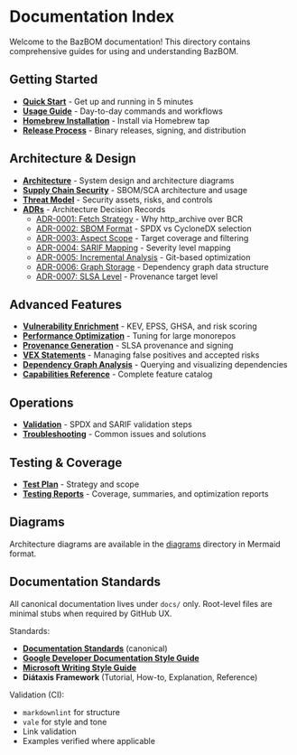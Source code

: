 # Documentation Index

Welcome to the BazBOM documentation! This directory contains comprehensive guides for using and understanding BazBOM.

## Getting Started

- **[Quick Start](QUICKSTART.md)** - Get up and running in 5 minutes
- **[Usage Guide](USAGE.md)** - Day-to-day commands and workflows
- **[Homebrew Installation](HOMEBREW_INSTALLATION.md)** - Install via Homebrew tap
- **[Release Process](RELEASE_PROCESS.md)** - Binary releases, signing, and distribution

## Architecture & Design

- **[Architecture](ARCHITECTURE.md)** - System design and architecture diagrams
- **[Supply Chain Security](SUPPLY_CHAIN.md)** - SBOM/SCA architecture and usage
- **[Threat Model](THREAT_MODEL.md)** - Security assets, risks, and controls
- **[ADRs](ADR/)** - Architecture Decision Records
  - [ADR-0001: Fetch Strategy](ADR/ADR-0001-fetch-strategy.md) - Why http_archive over BCR
  - [ADR-0002: SBOM Format](ADR/ADR-0002-sbom-format.md) - SPDX vs CycloneDX selection
  - [ADR-0003: Aspect Scope](ADR/ADR-0003-aspect-scope.md) - Target coverage and filtering
  - [ADR-0004: SARIF Mapping](ADR/ADR-0004-sarif-mapping.md) - Severity level mapping
  - [ADR-0005: Incremental Analysis](ADR/ADR-0005-incremental-analysis.md) - Git-based optimization
  - [ADR-0006: Graph Storage](ADR/ADR-0006-graph-storage.md) - Dependency graph data structure
  - [ADR-0007: SLSA Level](ADR/ADR-0007-slsa-level.md) - Provenance target level

## Advanced Features

- **[Vulnerability Enrichment](VULNERABILITY_ENRICHMENT.md)** - KEV, EPSS, GHSA, and risk scoring
- **[Performance Optimization](PERFORMANCE.md)** - Tuning for large monorepos
- **[Provenance Generation](PROVENANCE.md)** - SLSA provenance and signing
- **[VEX Statements](VEX.md)** - Managing false positives and accepted risks
- **[Dependency Graph Analysis](GRAPH_ANALYSIS.md)** - Querying and visualizing dependencies
 - **[Capabilities Reference](reference/capabilities-reference.md)** - Complete feature catalog

## Operations

- **[Validation](VALIDATION.md)** - SPDX and SARIF validation steps
- **[Troubleshooting](TROUBLESHOOTING.md)** - Common issues and solutions

## Testing & Coverage

- **[Test Plan](TEST_PLAN.md)** - Strategy and scope
- **[Testing Reports](testing/)** - Coverage, summaries, and optimization reports

## Diagrams

Architecture diagrams are available in the [diagrams](diagrams/) directory in Mermaid format.

## Documentation Standards

All canonical documentation lives under `docs/` only. Root-level files are minimal stubs when required by GitHub UX.

Standards:
- **[Documentation Standards](copilot/DOCUMENTATION_STANDARDS.md)** (canonical)
- **[Google Developer Documentation Style Guide](https://developers.google.com/style)**
- **[Microsoft Writing Style Guide](https://learn.microsoft.com/en-us/style-guide/welcome/)**
- **Diátaxis Framework** (Tutorial, How-to, Explanation, Reference)

Validation (CI):
- `markdownlint` for structure
- `vale` for style and tone
- Link validation
- Examples verified where applicable
